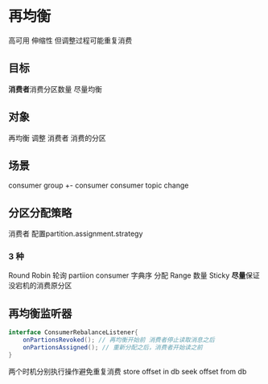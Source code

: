 # 再均衡
高可用 伸缩性
但调整过程可能重复消费

## 目标
**消费者**消费分区数量 尽量均衡

## 对象
再均衡 调整 消费者 消费的分区
## 场景
consumer group +- consumer
consumer topic change

## 分区分配策略
消费者 配置partition.assignment.strategy
### 3 种
Round Robin 轮询 partiion consumer 字典序 分配
Range 数量 
Sticky **尽量**保证没宕机的消费原分区

## 再均衡监听器
```java
interface ConsumerRebalanceListener{
    onPartionsRevoked(); // 再均衡开始前 消费者停止读取消息之后
    onPartionsAssigned(); // 重新分配之后，消费者开始读之前
}
```

两个时机分别执行操作避免重复消费
store  offset in db
seek offset from db
